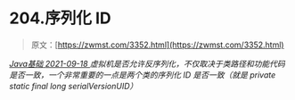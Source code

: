 <!--yml
category: 未分类
date: 0001-01-01 00:00:00
--->

# 204.序列化 ID

> 原文：[https://zwmst.com/3352.html](https://zwmst.com/3352.html)

   [ *Java基础* ](https://zwmst.com/java%e5%9f%ba%e7%a1%80)*[ <time datetime="2021-09-18T09:25:36+08:00"> 2021-09-18 </time> ](https://zwmst.com/3352.html)  虚拟机是否允许反序列化，不仅取决于类路径和功能代码是否一致，一个非常重要的一点是两个类的序列化 ID 是否一致（就是 private static final long serialVersionUID）*